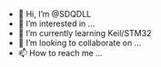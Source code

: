 - 👋 Hi, I’m @SDQDLL
- 👀 I’m interested in ...
- 🌱 I’m currently learning Keil/STM32
- 💞️ I’m looking to collaborate on ...
- 📫 How to reach me ...

<!---
SDQDLL/SDQDLL is a ✨ special ✨ repository because its `README.md` (this file) appears on your GitHub profile.
You can click the Preview link to take a look at your changes.
--->
